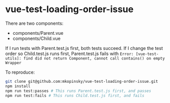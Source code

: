 # vue-test-loading-order-issue

There are two components:
* components/Parent.vue
* components/Child.vue

If I run tests with Parent.test.js first, both tests succeed.
If I change the test order so Child.test.js runs first, Parent.test.js fails with `Error: [vue-test-utils]: find did not return Component, cannot call contains() on empty Wrapper`

To reproduce:
```bash
git clone git@github.com:mkopinsky/vue-test-loading-order-issue.git
npm install
npm run test:passes # This runs Parent.test.js first, and passes
npm run test:fails # This runs Child.test.js first, and fails
```
